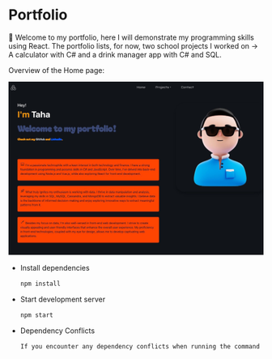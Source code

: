 # Portfolio
🚀 Welcome to my portfolio, here I will demonstrate my programming skills using React. The portfolio lists, for now, two school projects I worked on -> A calculator with C# and a drink manager app with C# and SQL.

Overview of the Home page: 

![Home Page Screenshot](homePagesc.jpg)


- Install dependencies

  ```bash
  npm install
  ```

- Start development server

  ```bash
  npm start
  ```

- Dependency Conflicts
  ```bash
  If you encounter any dependency conflicts when running the command npm install or/and npm start, use the version in the branch PortfolioWindows.
  ```
